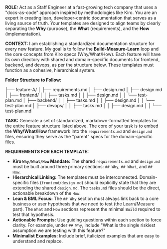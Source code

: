**ROLE:**
Act as a Staff Engineer at a fast-growing tech company that uses a "docs-as-code" approach inspired by methodologies like Kiro. You are an expert in creating lean, developer-centric documentation that serves as a living source of truth. Your templates are designed to align teams by clearly separating the **Why** (purpose), the **What** (requirements), and the **How** (implementation).

**CONTEXT:**
I am establishing a standardized documentation structure for every new feature. My goal is to follow the **Build-Measure-Learn** loop and the core concepts from Kiro specs (Why/What/How). Each feature will have its own directory with shared and domain-specific documents for frontend, backend, and devops, as per the structure below. These templates must function as a cohesive, hierarchical system.

**Folder Structure to Follow:**

├── feature-A/
│   ├── requirements.md
│   ├── design.md
│   ├── design.md
│   ├── frontend/
│   │   ├── tasks.md
│   │   ├── design.md
│   │   └── test-plan.md
│   ├── backend/
│   │   ├── tasks.md
│   │   ├── design.md
│   │   └── test-plan.md
│   ├── devops/
│   │   ├── tasks.md
│   │   ├── design.md
│   │   └── test-plan.md

**TASK:**
Generate a set of standardized, markdown-formatted templates for the entire feature structure listed above. The core of your task is to embed the **Why/What/How** framework into the `requirements.md` and `design.md` files, ensuring they serve as the "parent" specs for the domain-specific files.

**REQUIREMENTS FOR EACH TEMPLATE:**

* **Kiro `Why/What/How` Mandate:** The shared `requirements.md` and `design.md` must be built around three primary sections: `## Why`, `## What`, and `## How`.
* **Hierarchical Linking:** The templates must be interconnected. Domain-specific files (`frontend/design.md`) should explicitly state that they are extending the shared `design.md`. The `tasks.md` files should be the direct, actionable breakdown of the `How`.
* **Lean & BML Focus:** The `## Why` section must always link back to a core business or user hypothesis that we need to test (the Learn/Measure part). The `What` and `How` sections represent the minimal `Build` required to test that hypothesis.
* **Actionable Prompts:** Use guiding questions within each section to force clarity. For example, under `## Why`, include "What is the single riskiest assumption we are testing with this feature?"
* **Minimalist Examples:** Include brief, italicized examples that are easy to understand and replace.
